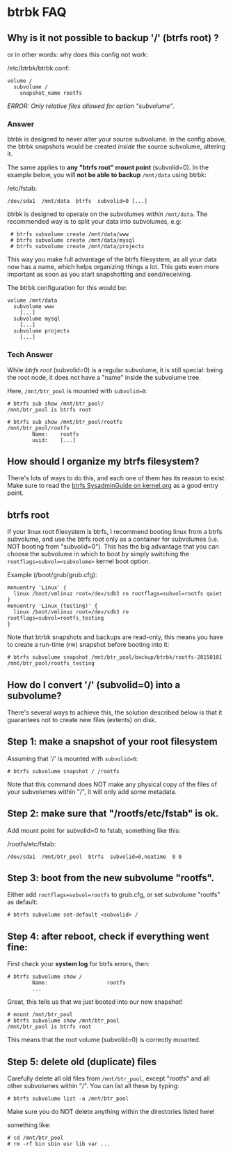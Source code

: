 btrbk FAQ
=========

Why is it not possible to backup '/' (btrfs root) ?
---------------------------------------------------

or in other words: why does this config not work:

/etc/btrbk/btrbk.conf:

    volume /
      subvolume /
        snapshot_name rootfs

*ERROR: Only relative files allowed for option "subvolume"*.


### Answer

btrbk is designed to never alter your source subvolume. In the config
above, the btrbk snapshots would be created *inside* the source
subvolume, altering it.

The same applies to **any "btrfs root" mount point** (subvolid=0). In
the example below, you will **not be able to backup** `/mnt/data`
using btrbk:

/etc/fstab:

    /dev/sda1  /mnt/data  btrfs  subvolid=0 [...]

btrbk is designed to operate on the subvolumes *within* `/mnt/data`.
The recommended way is to split your data into subvolumes, e.g:

     # btrfs subvolume create /mnt/data/www
     # btrfs subvolume create /mnt/data/mysql
     # btrfs subvolume create /mnt/data/projectx

This way you make full advantage of the btrfs filesystem, as all your
data now has a name, which helps organizing things a lot. This gets
even more important as soon as you start snapshotting and
send/receiving.

The btrbk configuration for this would be:

    volume /mnt/data
      subvolume www
        [...]
      subvolume mysql
        [...]
      subvolume projectx
        [...]


### Tech Answer

While *btrfs root* (subvolid=0) is a regular subvolume, it is still
special: being the root node, it does not have a "name" inside the
subvolume tree.

Here, `/mnt/btr_pool` is mounted with `subvolid=0`:

    # btrfs sub show /mnt/btr_pool/
    /mnt/btr_pool is btrfs root

    # btrfs sub show /mnt/btr_pool/rootfs
    /mnt/btr_pool/rootfs
            Name:    rootfs
            uuid:    [...]


How should I organize my btrfs filesystem?
------------------------------------------

There's lots of ways to do this, and each one of them has its reason
to exist. Make sure to read the [btrfs SysadminGuide on
kernel.org](https://btrfs.wiki.kernel.org/index.php/SysadminGuide) as
a good entry point.

<!-- TODO: add links to recommendations for ubuntu and other distros -->


## btrfs root

If your linux root filesystem is btrfs, I recommend booting linux from
a btrfs subvolume, and use the btrfs root only as a container for
subvolumes (i.e. NOT booting from "subvolid=0"). This has the big
advantage that you can choose the subvolume in which to boot by simply
switching the `rootflags=subvol=<subvolume>` kernel boot option.

Example (/boot/grub/grub.cfg):

    menuentry 'Linux' {
      linux /boot/vmlinuz root=/dev/sdb3 ro rootflags=subvol=rootfs quiet
    }
    menuentry 'Linux (testing)' {
      linux /boot/vmlinuz root=/dev/sdb3 ro rootflags=subvol=rootfs_testing
    }

Note that btrbk snapshots and backups are read-only, this means you
have to create a run-time (rw) snapshot before booting into it:

    # btrfs subvolume snapshot /mnt/btr_pool/backup/btrbk/rootfs-20150101 /mnt/btr_pool/rootfs_testing


How do I convert '/' (subvolid=0) into a subvolume?
---------------------------------------------------

There's several ways to achieve this, the solution described below is
that it guarantees not to create new files (extents) on disk.

## Step 1: make a snapshot of your root filesystem

Assuming that '/' is mounted with `subvolid=0`:

    # btrfs subvolume snapshot / /rootfs

Note that this command does NOT make any physical copy of the files of
your subvolumes within "/", it will only add some metadata.


## Step 2: make sure that "/rootfs/etc/fstab" is ok.

Add mount point for subvolid=0 to fstab, something like this:

/rootfs/etc/fstab:

    /dev/sda1  /mnt/btr_pool  btrfs  subvolid=0,noatime  0 0


## Step 3: boot from the new subvolume "rootfs".

Either add `rootflags=subvol=rootfs` to grub.cfg, or set subvolume
"rootfs" as default:

    # btrfs subvolume set-default <subvolid> /


## Step 4: after reboot, check if everything went fine:

First check your **system log** for btrfs errors, then:

    # btrfs subvolume show /
            Name:                   rootfs
            ...

Great, this tells us that we just booted into our new snapshot!

    # mount /mnt/btr_pool
    # btrfs subvolume show /mnt/btr_pool
    /mnt/btr_pool is btrfs root

This means that the root volume (subvolid=0) is correctly mounted.



## Step 5: delete old (duplicate) files

Carefully delete all old files from `/mnt/btr_pool`, except "rootfs"
and all other subvolumes within "/". You can list all these by typing:

    # btrfs subvolume list -a /mnt/btr_pool

Make sure you do NOT delete anything within the directories listed
here!

something like:

    # cd /mnt/btr_pool
    # rm -rf bin sbin usr lib var ...


